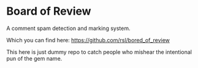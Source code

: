 Board of Review
===============

A comment spam detection and marking system.

Which you can find here: https://github.com/rsl/bored_of_review

This here is just dummy repo to catch people who mishear the intentional pun of the gem name.
